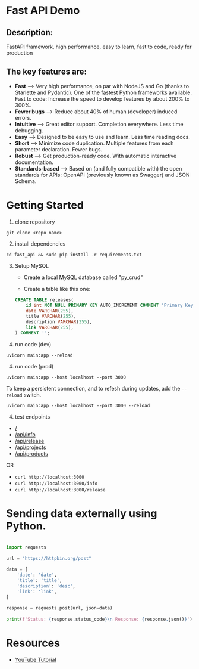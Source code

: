 # Fast API Demo

## Description:
FastAPI framework, high performance, easy to learn, fast to code, ready for production

## The key features are:
- **Fast** --> Very high performance, on par with NodeJS and Go (thanks to Starlette and Pydantic). One of the fastest Python frameworks available.
Fast to code: Increase the speed to develop features by about 200% to 300%.
- **Fewer bugs** --> Reduce about 40% of human (developer) induced errors.
- **Intuitive** --> Great editor support. Completion everywhere. Less time debugging.
- **Easy** --> Designed to be easy to use and learn. Less time reading docs.
- **Short** --> Minimize code duplication. Multiple features from each parameter declaration. Fewer bugs.
- **Robust** --> Get production-ready code. With automatic interactive documentation.
- **Standards-based** --> Based on (and fully compatible with) the open standards for APIs: OpenAPI (previously known as Swagger) and JSON Schema.
# Getting Started

1. clone repository
```
git clone <repo name>
```

2. install dependencies
```
cd fast_api && sudo pip install -r requirements.txt
```

3. Setup MySQL
	* Create a local MySQL database called "py_crud"

	* Create a table like this one:
	```sql
	CREATE TABLE releases(  
		id int NOT NULL PRIMARY KEY AUTO_INCREMENT COMMENT 'Primary Key',
		date VARCHAR(255),
		title VARCHAR(255),
		description VARCHAR(255),
		link VARCHAR(255),
	) COMMENT '';
	```

3. run code (dev)
```
uvicorn main:app --reload
```

4. run code (prod)
```
uvicorn main:app --host localhost --port 3000
```
To keep a persistent connection, and to refesh during updates, add the ```--reload``` switch.

```
uvicorn main:app --host localhost --port 3000 --reload
```


4. test endpoints
* [/](http://localhost:3000)
* [/api/info](http://localhost:3000/api/info)
* [/api/release](http://localhost:3000/api/release)
* [/api/projects](http://localhost:3000/api/release)
* [/api/products](http://localhost:3000/api/release)

OR

* ```curl http://localhost:3000```
* ```curl http://localhost:3000/info```
* ```curl http://localhost:3000/release```


# Sending data externally using Python.
```python

import requests
 
url = "https://httpbin.org/post"
 
data = {
    'date': 'date',
    'title': 'title',
    'description': 'desc',
    'link': 'link',
}
 
response = requests.post(url, json=data)
 
print(f'Status: {response.status_code}\n Response: {response.json()}')
```


# Resources
* [YouTube Tutorial](https://www.youtube.com/watch?v=yEMbfK6f3aw&t=967s)
